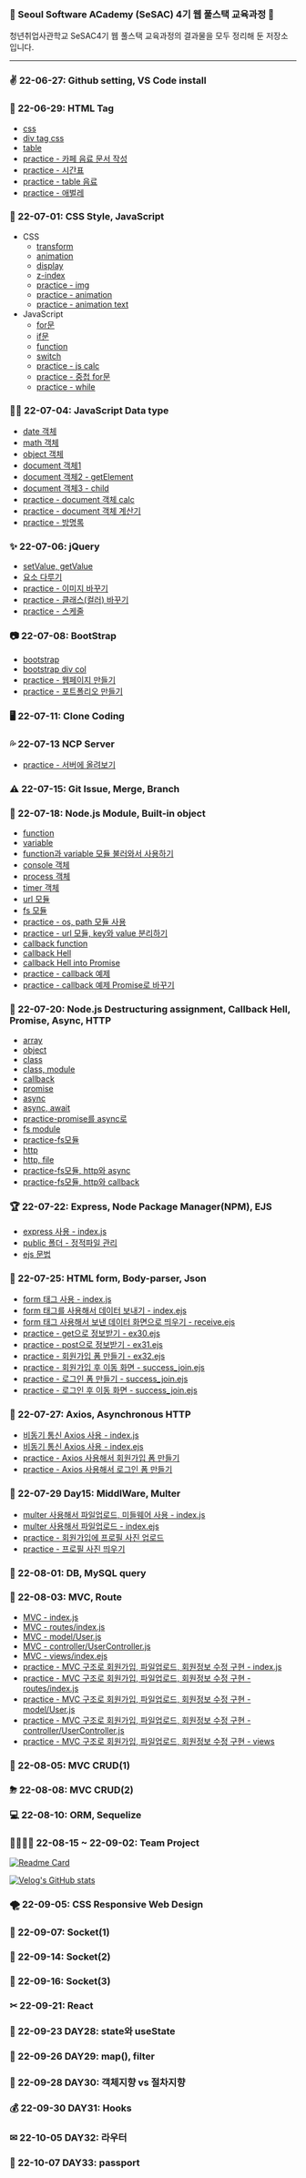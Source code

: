 <img style="height:15px;" src="https://img.shields.io/badge/HTML5-E34F26?style=flat-square&logo=HTML5&logoColor=white"/> <img style="height:15px;" src="https://img.shields.io/badge/CSS3-1572B6?style=flat-square&logo=CSS3&logoColor=white"/> <img style="height:15px;" src="https://img.shields.io/badge/JavaScript-F7DF1E?style=flat-square&logo=JavaScript&logoColor=black"/> <img style="height:15px;" src="https://img.shields.io/badge/jQuery-0769AD?style=flat-square&logo=jQuery&logoColor=white"/> <img style="height:15px;" src="https://img.shields.io/badge/JSON-000000?style=flat-square&logo=JSON&logoColor=white"/> <img style="height:15px;" src="https://img.shields.io/badge/Bootstrap-7952B3?style=flat-square&logo=Bootstrap&logoColor=white"/> <img style="height:15px;" src="https://img.shields.io/badge/React-61DAFB?style=flat-square&logo=React&logoColor=black"/> <img style="height:15px;" src="https://img.shields.io/badge/Node.js-339933?style=flat-square&logo=Node.js&logoColor=white"/> <img style="height:15px;" src="https://img.shields.io/badge/MySQL-4479A1?style=flat-square&logo=MySQL&logoColor=white"/> <img style="height:15px;" src="https://img.shields.io/badge/NCP-03C75A?style=flat-square&logo=Naver&logoColor=white"/> <img style="height:15px;" src="https://img.shields.io/badge/AWS-232F3E?style=flat-square&logo=Amazon AWS&logoColor=white"/> <img style="height:15px;" src="https://img.shields.io/badge/VS code-007ACC?style=flat-square&logo=Visual Studio Code&logoColor=white"/> <img style="height:15px;" src="https://img.shields.io/badge/WebStorm-000000?style=flat-square&logo=WebStorm&logoColor=white"/> <a href="https://juoklee.notion.site/SeSAC4_web-2c1e9005137247e49087b386b6940b0f"><img style="height:15px;" src="https://img.shields.io/badge/Notion-000000?style=flat-square&logo=Notion&logoColor=white"/></a> <img style="height:15px;" src="https://img.shields.io/badge/Slack-4A154B?style=flat-square&logo=Slack&logoColor=white"/></a> </p>

### 🌱 Seoul Software ACademy (SeSAC) 4기 웹 풀스택 교육과정 🌱
청년취업사관학교 SeSAC4기 웹 풀스택 교육과정의 결과물을 모두 정리해 둔 저장소 입니다.
<hr/>

### ✌ 22-06-27: Github setting, VS Code install
### 💖 22-06-29: HTML Tag
* <a href="https://github.com/juoklee/SeSAC4_web/blob/master/week_1/220629_css.html">css</a><br/>
* <a href="https://github.com/juoklee/SeSAC4_web/blob/master/week_1/220629_css2.html">div tag css</a><br/>
* <a href="https://github.com/juoklee/SeSAC4_web/blob/master/week_1/220629_table.html">table</a><br/>
* <a href="https://github.com/juoklee/SeSAC4_web/blob/master/week_1/220629_ex01.html">practice - 카페 음료 문서 작성</a><br/>
* <a href="https://github.com/juoklee/SeSAC4_web/blob/master/week_1/220629_ex04.html">practice - 시간표</a><br/>
* <a href="https://github.com/juoklee/SeSAC4_web/blob/master/week_1/220629_ex05.html">practice - table 음료</a><br/>
* <a href="https://github.com/juoklee/SeSAC4_web/blob/master/week_1/220629_ex06.html">practice - 애벌레</a><br/>
### 🎱 22-07-01: CSS Style, JavaScript
* CSS
  - <a href="https://github.com/juoklee/SeSAC4_web/blob/master/week_1/220701_transform.html">transform</a><br/>
  - <a href="https://github.com/juoklee/SeSAC4_web/blob/master/week_1/220701_animation.html">animation</a><br/>
  - <a href="https://github.com/juoklee/SeSAC4_web/blob/master/week_1/220701_display.html">display</a><br/>
  - <a href="https://github.com/juoklee/SeSAC4_web/blob/master/week_1/220701_z-index.html">z-index</a><br/>
  - <a href="https://github.com/juoklee/SeSAC4_web/blob/master/week_1/220701_ex07.html">practice - img</a><br/>
  - <a href="https://github.com/juoklee/SeSAC4_web/blob/master/week_1/220701_ex08.html">practice - animation</a><br/>
  - <a href="https://github.com/juoklee/SeSAC4_web/blob/master/week_1/220701_ex09.html">practice - animation text</a><br/>
* JavaScript
  - <a href="https://github.com/juoklee/SeSAC4_web/blob/master/week_1/220701_js-for.html">for문</a><br/>
  - <a href="https://github.com/juoklee/SeSAC4_web/blob/master/week_1/220701_js-if.html">if문</a><br/>
  - <a href="https://github.com/juoklee/SeSAC4_web/blob/master/week_1/220701_js-function.html">function</a><br/>
  - <a href="https://github.com/juoklee/SeSAC4_web/blob/master/week_1/220701_js-switch.html">switch</a><br/>
  - <a href="https://github.com/juoklee/SeSAC4_web/blob/master/week_1/220701_js-ex10.html">practice - js calc</a><br/>
  - <a href="https://github.com/juoklee/SeSAC4_web/blob/master/week_1/220701_js-ex12.html">practice - 중첩 for문 </a><br/>
  - <a href="https://github.com/juoklee/SeSAC4_web/blob/master/week_1/220701_js-ex13.html">practice - while </a><br/>
### 🐱‍🚀 22-07-04: JavaScript Data type
- <a href="https://github.com/juoklee/SeSAC4_web/blob/master/week_1/220704_js_date.html">date 객체</a><br/>
- <a href="https://github.com/juoklee/SeSAC4_web/blob/master/week_2/220704_js_math.html">math 객체 </a><br/>
- <a href="https://github.com/juoklee/SeSAC4_web/blob/master/week_2/220704_js_object.html">object 객체 </a><br/>
- <a href="https://github.com/juoklee/SeSAC4_web/blob/master/week_2/220704_js_document1.html">document 객체1</a><br/>
- <a href="https://github.com/juoklee/SeSAC4_web/blob/master/week_2/220704_js_document2.html">document 객체2 - getElement</a><br/>
- <a href="https://github.com/juoklee/SeSAC4_web/blob/master/week_2/220704_js_document3.html">document 객체3 - child</a><br/>
- <a href="https://github.com/juoklee/SeSAC4_web/blob/master/week_2/220704_js_ex13.html">practice - document 객체 calc</a><br/>
- <a href="https://github.com/juoklee/SeSAC4_web/blob/master/week_2/220704_js_ex13_1.html">practice - document 객체 계산기</a><br/>
- <a href="https://github.com/juoklee/SeSAC4_web/blob/master/week_2/220704_js_ex14.html">practice - 방명록 </a><br/>
### ✨ 22-07-06: jQuery
- <a href="https://github.com/juoklee/SeSAC4_web/blob/master/week_2/220706_jquery.html">setValue, getValue</a><br/>
- <a href="https://github.com/juoklee/SeSAC4_web/blob/master/week_2/220706_jquery2.html">요소 다루기</a><br/>
- <a href="https://github.com/juoklee/SeSAC4_web/blob/master/week_2/220706_ex15.html">practice - 이미지 바꾸기</a><br/>
- <a href="https://github.com/juoklee/SeSAC4_web/blob/master/week_2/220706_ex16.html">practice - 클래스(컬러) 바꾸기</a><br/>
- <a href="https://github.com/juoklee/SeSAC4_web/blob/master/week_2/220706_ex17.html">practice - 스케줄</a><br/>
### 📷 22-07-08: BootStrap
- <a href="https://github.com/juoklee/SeSAC4_web/blob/master/week_2/220708_bootstrap.html">bootstrap</a><br/>
- <a href="https://github.com/juoklee/SeSAC4_web/blob/master/week_2/220708_bootstrap.html">bootstrap div col</a><br/>
- <a href="https://github.com/juoklee/SeSAC4_web/blob/master/week_2/220708_ex18.html">practice - 웹페이지 만들기</a><br/>
- <a href="https://github.com/juoklee/SeSAC4_web/blob/master/week_2/220708_ex19.html">practice - 포트폴리오 만들기</a><br/>
### 🖥 22-07-11: Clone Coding
### 💦 22-07-13 NCP Server
- <a href="https://github.com/juoklee/SeSAC4_web/blob/master/week_3/220713_server.html">practice - 서버에 올려보기</a><br/>
### ⚠ 22-07-15: Git Issue, Merge, Branch
### 🎁 22-07-18: Node.js Module, Built-in object
- <a href="https://github.com/juoklee/SeSAC4_web/blob/master/nodejs/220718/220718_func.js">function</a><br/>
- <a href="https://github.com/juoklee/SeSAC4_web/blob/master/nodejs/220718/220718_variable.js">variable</a><br/>
- <a href="https://github.com/juoklee/SeSAC4_web/blob/master/nodejs/220718/220718_index.js">function과 variable 모듈 불러와서 사용하기</a><br/>
- <a href="https://github.com/juoklee/SeSAC4_web/blob/master/nodejs/220718/220718_console.js">console 객체</a><br/>
- <a href="https://github.com/juoklee/SeSAC4_web/blob/master/nodejs/220718/220718_process.js">process 객체</a><br/>
- <a href="https://github.com/juoklee/SeSAC4_web/blob/master/nodejs/220718/220718_timer.js">timer 객체</a><br/>
- <a href="https://github.com/juoklee/SeSAC4_web/blob/master/nodejs/220718/220718_url.js">url 모듈</a><br/>
- <a href="https://github.com/juoklee/SeSAC4_web/blob/master/nodejs/220718/220718_fs.js">fs 모듈</a><br/>
- <a href="https://github.com/juoklee/SeSAC4_web/blob/master/nodejs/220718/220718_ex23.js">practice - os, path 모듈 사용</a><br/>
- <a href="https://github.com/juoklee/SeSAC4_web/blob/master/nodejs/220718/220718_ex23.js">practice - url 모듈, key와 value 분리하기</a><br/>
- <a href="https://github.com/juoklee/SeSAC4_web/blob/master/nodejs/220718/220718_callback.js">callback function</a><br/>
- <a href="https://github.com/juoklee/SeSAC4_web/blob/master/nodejs/220718/220718_callback_hell.js">callback Hell</a><br/>
- <a href="https://github.com/juoklee/SeSAC4_web/blob/master/nodejs/220718/220718_callbackhell_IntoPromise.js">callback Hell into Promise</a><br/>
- <a href="https://github.com/juoklee/SeSAC4_web/blob/master/nodejs/220718/220718_ex25_callback.js">practice - callback 예제</a><br/>
- <a href="https://github.com/juoklee/SeSAC4_web/blob/master/nodejs/220718/220718_ex25.js">practice - callback 예제 Promise로 바꾸기</a><br/>
### 🎨 22-07-20: Node.js Destructuring assignment, Callback Hell, Promise, Async, HTTP
- <a href="https://github.com/juoklee/SeSAC4_web/blob/master/nodejs/220720/220720_1_array.js">array</a><br/>
- <a href="https://github.com/juoklee/SeSAC4_web/blob/master/nodejs/220720/220720_2_object.js">object</a><br/>
- <a href="https://github.com/juoklee/SeSAC4_web/blob/master/nodejs/220720/220720_3_class.js">class</a><br/>
- <a href="https://github.com/juoklee/SeSAC4_web/blob/master/nodejs/220720/220720_3_class_module.js">class, module</a><br/>
- <a href="https://github.com/juoklee/SeSAC4_web/blob/master/nodejs/220720/220720_4_callback.js">callback</a><br/>
- <a href="https://github.com/juoklee/SeSAC4_web/blob/master/nodejs/220720/220720_5_promise.js">promise</a><br/>
- <a href="https://github.com/juoklee/SeSAC4_web/blob/master/nodejs/220720/220720_6_async.js">async</a><br/>
- <a href="https://github.com/juoklee/SeSAC4_web/blob/master/nodejs/220720/220720_7_async_await.js">async, await</a><br/>
- <a href="https://github.com/juoklee/SeSAC4_web/blob/master/nodejs/220720/220720_8_ex26.js">practice-promise를 async로</a><br/>
- <a href="https://github.com/juoklee/SeSAC4_web/blob/master/nodejs/220720/220720_9_fs.js">fs module</a><br/>
- <a href="https://github.com/juoklee/SeSAC4_web/blob/master/nodejs/220720/220720_10_ex27.js">practice-fs모듈</a><br/>
- <a href="https://github.com/juoklee/SeSAC4_web/blob/master/nodejs/220720/220720_11_http.js">http</a><br/>
- <a href="https://github.com/juoklee/SeSAC4_web/blob/master/nodejs/220720/220720_12_http_file.js">http, file</a><br/>
- <a href="https://github.com/juoklee/SeSAC4_web/blob/master/nodejs/220720/220720_13_ex28.js">practice-fs모듈, http와 async</a><br/>
- <a href="https://github.com/juoklee/SeSAC4_web/blob/master/nodejs/220720/220720_3_class_module.js">practice-fs모듈, http와 callback</a><br/>

### 🏆 22-07-22: Express, Node Package Manager(NPM), EJS
- <a href="https://github.com/juoklee/SeSAC4_web/blob/master/nodejs/220722/index.js">express 사용 - index.js </a><br/>
- <a href="https://github.com/juoklee/SeSAC4_web/tree/master/nodejs/220722/public">public 폴더 - 정적파일 관리 </a><br/>
- <a href="https://github.com/juoklee/SeSAC4_web/blob/master/nodejs/220722/views/test.ejs">ejs 문법</a><br/>

### 🎯 22-07-25: HTML form, Body-parser, Json
- <a href="https://github.com/juoklee/SeSAC4_web/blob/master/nodejs/220725/index.js">form 태그 사용 - index.js </a><br/>
- <a href="https://github.com/juoklee/SeSAC4_web/blob/master/nodejs/220725/views/index.ejs">form 태그를 사용해서 데이터 보내기 - index.ejs </a><br/>
- <a href="https://github.com/juoklee/SeSAC4_web/blob/master/nodejs/220725/views/receive.ejs">form 태그 사용해서 보낸 데이터 화면으로 띄우기 - receive.ejs </a><br/>
- <a href="https://github.com/juoklee/SeSAC4_web/blob/master/nodejs/220725/views/ex30.ejs">practice - get으로 정보받기 - ex30.ejs </a><br/>
- <a href="https://github.com/juoklee/SeSAC4_web/blob/master/nodejs/220725/views/ex31.ejs">practice - post으로 정보받기 - ex31.ejs </a><br/>
- <a href="https://github.com/juoklee/SeSAC4_web/blob/master/nodejs/220725/views/ex32.ejs">practice - 회원가입 폼 만들기 - ex32.ejs </a><br/>
- <a href="https://github.com/juoklee/SeSAC4_web/blob/master/nodejs/220725/views/success_join.ejs">practice - 회원가입 후 이동 화면 - success_join.ejs </a><br/>
- <a href="https://github.com/juoklee/SeSAC4_web/blob/master/nodejs/220725/views/ex32_login.ejs">practice - 로그인 폼 만들기 - success_join.ejs </a><br/>
- <a href="https://github.com/juoklee/SeSAC4_web/blob/master/nodejs/220725/views/success_login.ejs">practice - 로그인 후 이동 화면 - success_join.ejs </a><br/>

### 💚 22-07-27: Axios, Asynchronous HTTP
- <a href="https://github.com/juoklee/SeSAC4_web/blob/master/nodejs/220727/index.js">비동기 통신 Axios 사용 - index.js </a><br/>
- <a href="https://github.com/juoklee/SeSAC4_web/blob/master/nodejs/220727/views/index.ejs">비동기 통신 Axios 사용 - index.ejs </a><br/>
- <a href="https://github.com/juoklee/SeSAC4_web/blob/master/nodejs/220727/views/ex30.ejs"> practice - Axios 사용해서 회원가입 폼 만들기 </a><br/>
- <a href="https://github.com/juoklee/SeSAC4_web/blob/master/nodejs/220727/views/ex32_login.ejs"> practice - Axios 사용해서 로그인 폼 만들기 </a><br/>

### 💎 22-07-29 Day15: MiddlWare, Multer
- <a href="https://github.com/juoklee/SeSAC4_web/blob/master/nodejs/220729/index.js"> multer 사용해서 파일업로드, 미들웨어 사용 - index.js</a><br/>
- <a href="https://github.com/juoklee/SeSAC4_web/blob/master/nodejs/220729/views/index.ejs">multer 사용해서 파일업로드 - index.ejs</a><br/>
- <a href="https://github.com/juoklee/SeSAC4_web/blob/master/nodejs/220729/views/ex36.ejs">practice - 회원가입에 프로필 사진 업로드</a><br/>
- <a href="https://github.com/juoklee/SeSAC4_web/blob/master/nodejs/220729/views/ex36_success.ejs">practice - 프로필 사진 띄우기</a><br/>

### 🥽 22-08-01: DB, MySQL query

### 🎹 22-08-03: MVC, Route
- <a href="https://github.com/juoklee/SeSAC4_web/blob/master/nodejs/220803/index.js">MVC - index.js </a><br/>
- <a href="https://github.com/juoklee/SeSAC4_web/blob/master/nodejs/220803/routes/index.js">MVC - routes/index.js </a><br/>
- <a href="https://github.com/juoklee/SeSAC4_web/blob/master/nodejs/220803/model/User.js">MVC - model/User.js </a><br/>
- <a href="https://github.com/juoklee/SeSAC4_web/blob/master/nodejs/220803/controller/UserController.js">MVC - controller/UserController.js </a><br/>
- <a href="https://github.com/juoklee/SeSAC4_web/blob/master/nodejs/220803/views/index.ejs">MVC - views/index.ejs </a><br/>
- <a href="https://github.com/juoklee/SeSAC4_web/blob/master/nodejs/220803_ex/index.js">practice - MVC 구조로 회원가입, 파일업로드, 회원정보 수정 구현 - index.js </a><br/>
- <a href="https://github.com/juoklee/SeSAC4_web/blob/master/nodejs/220803_ex/routes/index.js">practice - MVC 구조로 회원가입, 파일업로드, 회원정보 수정 구현 - routes/index.js </a><br/>
- <a href="https://github.com/juoklee/SeSAC4_web/blob/master/nodejs/220803_ex/model/User.js">practice - MVC 구조로 회원가입, 파일업로드, 회원정보 수정 구현 - model/User.js </a><br/> 
- <a href="https://github.com/juoklee/SeSAC4_web/blob/master/nodejs/220803_ex/controller/UserController.js">practice - MVC 구조로 회원가입, 파일업로드, 회원정보 수정 구현 - controller/UserController.js </a><br/> 
- <a href="https://github.com/juoklee/SeSAC4_web/tree/master/nodejs/220803_ex/views">practice - MVC 구조로 회원가입, 파일업로드, 회원정보 수정 구현 - views  </a><br/> 

### 🍤 22-08-05: MVC CRUD(1)
### ⛈ 22-08-08: MVC CRUD(2)
### 💻 22-08-10: ORM, Sequelize
### 👨‍👩‍👦‍👦 22-08-15 ~ 22-09-02: Team Project

  [![Readme Card](https://github-readme-stats.vercel.app/api/pin/?username=SeSAC43-Project&repo=StudyWith)](https://github.com/SeSAC43-Project/StudyWith)
  
  [![Velog's GitHub stats](https://velog-readme-stats.vercel.app/api?name=jubby&tag=teamProject)](https://velog.io/@jubby/Swith-팀-프로젝트-회고록)

  
### 🌪 22-09-05: CSS Responsive Web Design
### 🎃 22-09-07: Socket(1)
### 🍕 22-09-14: Socket(2)
### 🥨 22-09-16: Socket(3)
### ✂ 22-09-21: React 
### 💜 22-09-23 DAY28: state와 useState
### 💚 22-09-26 DAY29: map(), filter
### 🧡 22-09-28 DAY30: 객체지향 vs 절차지향
### 💰 22-09-30 DAY31: Hooks
### ✉ 22-10-05 DAY32: 라우터
### 🔐 22-10-07 DAY33: passport




